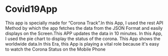 # Covid19App
This app is specially made for “Corona Track”.In this App, I used the rest API Method by which the app fetches the data from the JSON Format and easily displays on the Screen.This APP updates the data in 10 minutes. In this App, I used the pie chart to display the status of the corona. This App shows the worldwide data.In this Era, this App is playing a vital role because it's easy to watch the Corona Status on the Mobile Phone   
